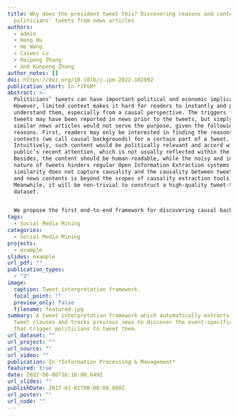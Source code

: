 ```yaml
---
title: Why does the president tweet this? Discovering reasons and contexts for
  politicians’ tweets from news articles
authors:
  - admin
  - Hang Hu
  - He Wang
  - Caiwei Lu
  - Haipeng Zhang
  - and Kunpeng Zhang
author_notes: []
doi: https://doi.org/10.1016/j.ipm.2022.102892
publication_short: In *IP&M*
abstract: >-
  Politicians’ tweets can have important political and economic implications.
  However, limited context makes it hard for readers to instantly and precisely
  understand them, especially from a causal perspective. The triggers for these
  tweets may have been reported in news prior to the tweets, but simply finding
  similar news articles would not serve the purpose, given the following
  reasons. First, readers may only be interested in finding the reasons and
  contexts (we call causal backgrounds) for a certain part of a tweet.
  Intuitively, such content would be politically relevant and accord with
  public’s recent attention, which is not usually reflected within the context.
  Besides, the content should be human-readable, while the noisy and informal
  nature of tweets hinders regular Open Information Extraction systems. Second,
  similarity does not capture causality and the causality between tweet contents
  and news contents is beyond the scopes of causality extraction tools.
  Meanwhile, it will be non-trivial to construct a high-quality tweet-to-intent
  dataset.


  We propose the first end-to-end framework for discovering causal backgrounds of politicians’ tweets by: 1. Designing an Open IE system considering rule-free representations for tweets; 2. Introducing sources like Wikipedia linkage and edit history to identify focal contents; 3. Finding implicit causalities between different contexts using explicit causalities learned elsewhere. We curate a comprehensive dataset of interpretations from political journalists for 533 tweets from 5 US politicians. On average, we obtain the correct answers within top-2 recommendations. We make our dataset and framework code publicly available.
tags:
  - Social Media Mining
categories:
  - Social Media Mining
projects:
  - example
slides: example
url_pdf: ""
publication_types:
  - "2"
image:
  caption: Tweet interpretation framework.
  focal_point: ""
  preview_only: false
  filename: featured.jpg
summary: A tweet interpretation framework which automatically extracts focal
  tweet clauses and tracks previous news to discover the event-specific reasons
  that trigger politicians to tweet them.
url_dataset: ""
url_project: ""
url_source: ""
url_video: ""
publication: In *Information Processing & Management*
featured: true
date: 2022-06-06T16:16:00.649Z
url_slides: ""
publishDate: 2017-01-01T00:00:00.000Z
url_poster: ""
url_code: ""
---
```


